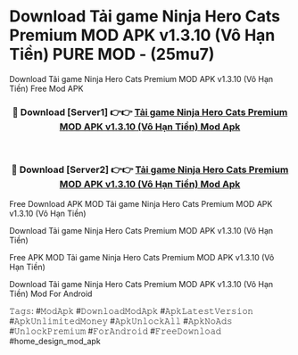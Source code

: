 # Download Tải game Ninja Hero Cats Premium MOD APK v1.3.10 (Vô Hạn Tiền) PURE MOD - (25mu7)
Download Tải game Ninja Hero Cats Premium MOD APK v1.3.10 (Vô Hạn Tiền) Free Mod APK

<div align="center">
<h3>🔴 Download [Server1] 👉👉 <a href="https://apk-comot.site?title=Tải_game_Ninja_Hero_Cats_Premium_MOD_APK_v1.3.10_(Vô_Hạn_Tiền)">Tải game Ninja Hero Cats Premium MOD APK v1.3.10 (Vô Hạn Tiền) Mod Apk</a></h3><br>

<h3>🔴 Download [Server2] 👉👉 <a href="https://apk-comot.site?title=Tải_game_Ninja_Hero_Cats_Premium_MOD_APK_v1.3.10_(Vô_Hạn_Tiền)">Tải game Ninja Hero Cats Premium MOD APK v1.3.10 (Vô Hạn Tiền) Mod Apk</a></h3>
</div>


Free Download APK MOD Tải game Ninja Hero Cats Premium MOD APK v1.3.10 (Vô Hạn Tiền)

Download Tải game Ninja Hero Cats Premium MOD APK v1.3.10 (Vô Hạn Tiền) 

Free APK MOD Tải game Ninja Hero Cats Premium MOD APK v1.3.10 (Vô Hạn Tiền) 

Download Tải game Ninja Hero Cats Premium MOD APK v1.3.10 (Vô Hạn Tiền) Mod For Android

𝚃𝚊𝚐𝚜: #𝙼𝚘𝚍𝙰𝚙𝚔 #𝙳𝚘𝚠𝚗𝚕𝚘𝚊𝚍𝙼𝚘𝚍𝙰𝚙𝚔 #𝙰𝚙𝚔𝙻𝚊𝚝𝚎𝚜𝚝𝚅𝚎𝚛𝚜𝚒𝚘𝚗 #𝙰𝚙𝚔𝚄𝚗𝚕𝚒𝚖𝚒𝚝𝚎𝚍𝙼𝚘𝚗𝚎𝚢 #𝙰𝚙𝚔𝚄𝚗𝚕𝚘𝚌𝚔𝙰𝚕𝚕 #𝙰𝚙𝚔𝙽𝚘𝙰𝚍𝚜 #𝚄𝚗𝚕𝚘𝚌𝚔𝙿𝚛𝚎𝚖𝚒𝚞𝚖 #𝙵𝚘𝚛𝙰𝚗𝚍𝚛𝚘𝚒𝚍 #𝙵𝚛𝚎𝚎𝙳𝚘𝚠𝚗𝚕𝚘𝚊𝚍 #home_design_mod_apk